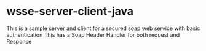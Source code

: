 # wsse-server-client-java
This is a sample server and client for a secured soap web service with basic authentication This has a Soap Header Handler for both request and Response
